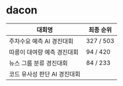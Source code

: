 # dacon
|대회명|최종 순위|
|-|-|
|주차수요 예측 AI 경진대회|327 / 503|
|따릉이 대여량 예측 경진대회|94 / 420|
|뉴스 그룹 분류 경진대회|84 / 233|
|코드 유사성 판단 AI 경진대회|  |
